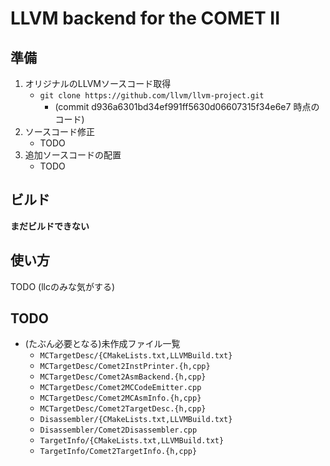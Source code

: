 # LLVM backend for the COMET II


## 準備
1. オリジナルのLLVMソースコード取得
    * `git clone https://github.com/llvm/llvm-project.git`
        * (commit d936a6301bd34ef991ff5630d06607315f34e6e7 時点のコード)
2. ソースコード修正
    * TODO
3. 追加ソースコードの配置
    * TODO


## ビルド
__まだビルドできない__


## 使い方
TODO (llcのみな気がする)


## TODO
* (たぶん必要となる)未作成ファイル一覧
    * `MCTargetDesc/{CMakeLists.txt,LLVMBuild.txt}`
    * `MCTargetDesc/Comet2InstPrinter.{h,cpp}`
    * `MCTargetDesc/Comet2AsmBackend.{h,cpp}`
    * `MCTargetDesc/Comet2MCCodeEmitter.cpp`
    * `MCTargetDesc/Comet2MCAsmInfo.{h,cpp}`
    * `MCTargetDesc/Comet2TargetDesc.{h,cpp}`
    * `Disassembler/{CMakeLists.txt,LLVMBuild.txt}`
    * `Disassembler/Comet2Disassembler.cpp`
    * `TargetInfo/{CMakeLists.txt,LLVMBuild.txt}`
    * `TargetInfo/Comet2TargetInfo.{h,cpp}`

